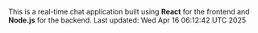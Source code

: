 This is a real-time chat application built using **React** for the frontend and **Node.js** for the backend.
Last updated: Wed Apr 16 06:12:42 UTC 2025
